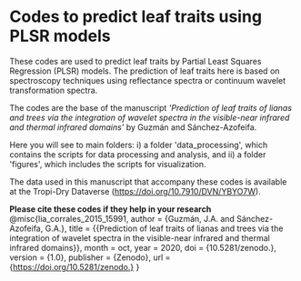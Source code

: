 # Codes to predict leaf traits using PLSR models

These codes are used to predict leaf traits by Partial Least Squares Regression (PLSR) models. The prediction of leaf traits here is based on spectroscopy techniques using reflectance spectra or continuum wavelet transformation spectra.

The codes are the base of the manuscript *'Prediction of leaf traits of lianas and trees via the integration of wavelet spectra in the visible-near infrared and thermal infrared domains'* by Guzmán and Sánchez-Azofeifa.

Here you will see to main folders: i) a folder 'data_processing', which contains the scripts for data processing and analysis, and ii) a folder 'figures', which includes the scripts for visualization.

The data used in this manuscript that accompany these codes is available at the Tropi-Dry Dataverse (https://doi.org/10.7910/DVN/YBYO7W).

**Please cite these codes if they help in your research**
@misc{lia_corrales_2015_15991,
    author       = {Guzmán, J.A. and Sánchez-Azofeifa, G.A.},
    title        = {{Prediction of leaf traits of lianas and trees via the integration of wavelet spectra in the visible-near infrared and thermal infrared domains}},
    month        = oct,
    year         = 2020,
    doi          = {10.5281/zenodo.},
    version      = {1.0},
    publisher    = {Zenodo},
    url          = {https://doi.org/10.5281/zenodo.}
    }
